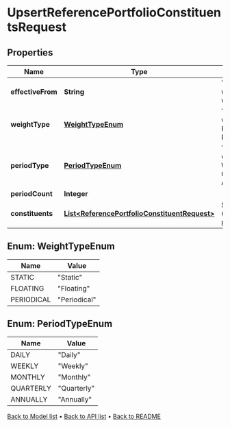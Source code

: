 

# UpsertReferencePortfolioConstituentsRequest


## Properties

| Name | Type | Description | Notes |
|------------ | ------------- | ------------- | -------------|
|**effectiveFrom** | **String** | The first date from which the weights will apply |  |
|**weightType** | [**WeightTypeEnum**](#WeightTypeEnum) | The available values are: Static, Floating, Periodical |  |
|**periodType** | [**PeriodTypeEnum**](#PeriodTypeEnum) | The available values are: Daily, Weekly, Monthly, Quarterly, Annually |  [optional] |
|**periodCount** | **Integer** |  |  [optional] |
|**constituents** | [**List&lt;ReferencePortfolioConstituentRequest&gt;**](ReferencePortfolioConstituentRequest.md) | Set of constituents (instrument/weight pairings) |  |



## Enum: WeightTypeEnum

| Name | Value |
|---- | -----|
| STATIC | &quot;Static&quot; |
| FLOATING | &quot;Floating&quot; |
| PERIODICAL | &quot;Periodical&quot; |



## Enum: PeriodTypeEnum

| Name | Value |
|---- | -----|
| DAILY | &quot;Daily&quot; |
| WEEKLY | &quot;Weekly&quot; |
| MONTHLY | &quot;Monthly&quot; |
| QUARTERLY | &quot;Quarterly&quot; |
| ANNUALLY | &quot;Annually&quot; |



[Back to Model list](../README.md#documentation-for-models) &#8226; [Back to API list](../README.md#documentation-for-api-endpoints) &#8226; [Back to README](../README.md)



